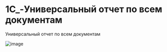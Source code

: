 # 1C_-Универсальный отчет по всем документам
Универсальный отчет по всем документам

![image](https://user-images.githubusercontent.com/93891389/172672649-1534b58a-d9d3-4316-93e7-2c4161a8879d.png)
